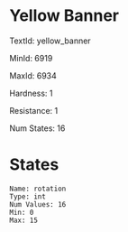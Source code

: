 # Yellow Banner

TextId: yellow_banner

MinId: 6919

MaxId: 6934

Hardness: 1

Resistance: 1


Num States: 16

# States
```
Name: rotation
Type: int
Num Values: 16
Min: 0
Max: 15
```